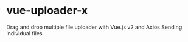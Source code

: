 # vue-uploader-x
Drag and drop multiple file uploader with Vue.js v2 and Axios Sending individual files
